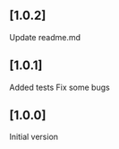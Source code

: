 ## [1.0.2]

Update readme.md  

## [1.0.1] 

Added tests
Fix some bugs

## [1.0.0] 

Initial version
